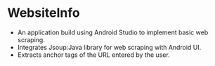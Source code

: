 # WebsiteInfo
- An application build using Android Studio to implement basic web scraping.
- Integrates Jsoup:Java library for web scraping with Android UI. 
- Extracts anchor tags of the URL entered by the user. 
